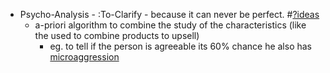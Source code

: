 - Psycho-Analysis - :To-Clarify - because it can never be perfect.  #[?ideas]()
    - a-priori algorithm to combine the study of the characteristics (like the used to combine products to upsell)
        - eg. to tell if the person is agreeable its 60% chance he also has [microaggression]()
